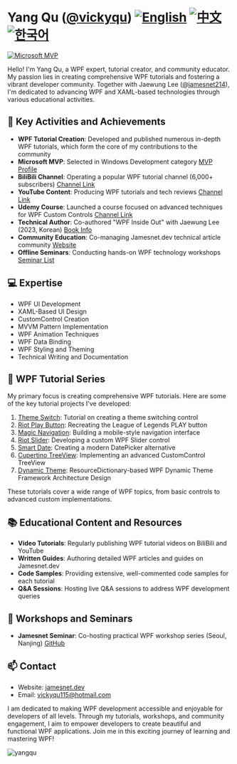 # Yang Qu ([@vickyqu](https://github.com/vickyqu)) [![English](https://img.shields.io/badge/README.md-English-blue.svg)](README.md) [![中文](https://img.shields.io/badge/README.md-中文-red.svg)](README.zh-CN.md) [![한국어](https://img.shields.io/badge/README.md-한국어-green.svg)](README.ko.md)

[![Microsoft MVP](https://img.shields.io/badge/Microsoft%20MVP-Windows%20Development-blue)](https://mvp.microsoft.com/en-US/MVP/profile/ca186d6d-b3c7-428b-aab1-9479a4145041)

Hello! I'm Yang Qu, a WPF expert, tutorial creator, and community educator. My passion lies in creating comprehensive WPF tutorials and fostering a vibrant developer community. Together with Jaewung Lee ([@jamesnet214](https://github.com/jamesnet214)), I'm dedicated to advancing WPF and XAML-based technologies through various educational activities.

## 🚀 Key Activities and Achievements
- **WPF Tutorial Creation**: Developed and published numerous in-depth WPF tutorials, which form the core of my contributions to the community
- **Microsoft MVP**: Selected in Windows Development category [MVP Profile](https://mvp.microsoft.com/en-US/MVP/profile/ca186d6d-b3c7-428b-aab1-9479a4145041)
- **BiliBili Channel**: Operating a popular WPF tutorial channel (6,000+ subscribers) [Channel Link](https://bit.ly/3SkYutn)
- **YouTube Content**: Producing WPF tutorials and tech reviews [Channel Link](https://bit.ly/3WBe6eR)
- **Udemy Course**: Launched a course focused on advanced techniques for WPF Custom Controls [Channel Link](https://bit.ly/3WBe6eR)
- **Technical Author**: Co-authored "WPF Inside Out" with Jaewung Lee (2023, Korean) [Book Info](https://bit.ly/4cWqjjQ)
- **Community Education**: Co-managing Jamesnet.dev technical article community [Website](https://jamesnet.dev)
- **Offline Seminars**: Conducting hands-on WPF technology workshops [Seminar List](https://bit.ly/4bWk3az)

## 💻 Expertise

- WPF UI Development
- XAML-Based UI Design
- CustomControl Creation
- MVVM Pattern Implementation
- WPF Animation Techniques
- WPF Data Binding
- WPF Styling and Theming
- Technical Writing and Documentation

## 🌟 WPF Tutorial Series

My primary focus is creating comprehensive WPF tutorials. Here are some of the key tutorial projects I've developed:

1. [Theme Switch](https://github.com/jamesnetgroup/themeswitch): Tutorial on creating a theme switching control
2. [Riot Play Button](https://github.com/jamesnetgroup/riotplaybutton): Recreating the League of Legends PLAY button
3. [Magic Navigation](https://github.com/jamesnetgroup/navigationbar): Building a mobile-style navigation interface
4. [Riot Slider](https://github.com/jamesnetgroup/riotslider): Developing a custom WPF Slider control
5. [Smart Date](https://github.com/jamesnetgroup/smartdate): Creating a modern DatePicker alternative
6. [Cupertino TreeView](https://github.com/jamesnetgroup/cupertino-treeview): Implementing an advanced CustomControl TreeView
7. [Dynamic Theme](https://github.com/JamesnetGroup/dynamic-theme): ResourceDictionary-based WPF Dynamic Theme Framework Architecture Design

These tutorials cover a wide range of WPF topics, from basic controls to advanced custom implementations.

## 📚 Educational Content and Resources

- **Video Tutorials**: Regularly publishing WPF tutorial videos on BiliBili and YouTube
- **Written Guides**: Authoring detailed WPF articles and guides on Jamesnet.dev
- **Code Samples**: Providing extensive, well-commented code samples for each tutorial
- **Q&A Sessions**: Hosting live Q&A sessions to address WPF development queries

## 🎤 Workshops and Seminars

- **Jamesnet Seminar**: Co-hosting practical WPF workshop series (Seoul, Nanjing) [GitHub](https://github.com/jamesnet214/wpf)

## 📫 Contact

- Website: [jamesnet.dev](https://jamesnet.dev)
- Email: vickyqu115@hotmail.com

I am dedicated to making WPF development accessible and enjoyable for developers of all levels. Through my tutorials, workshops, and community engagement, I aim to empower developers to create beautiful and functional WPF applications. Join me in this exciting journey of learning and mastering WPF!

<img src="https://komarev.com/ghpvc/?username=vickyqu" alt="yangqu"/>
